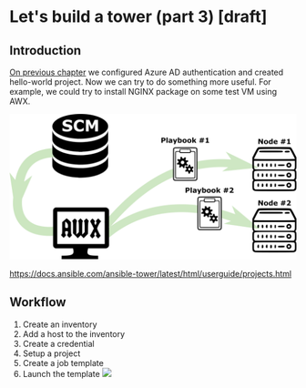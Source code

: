 # Let's build a tower (part 3) [draft]

## Introduction
[On previous chapter](/ansible-tower-01) we configured Azure AD authentication and created hello-world project. Now we can try to do something more useful. For example, we could try to install NGINX package on some test VM using AWX. 

![Scheme](/images/ansible-tower/awx_flow.png)

https://docs.ansible.com/ansible-tower/latest/html/userguide/projects.html

## Workflow
1. Create an inventory
1. Add a host to the inventory
1. Create a credential
1. Setup a project
1. Create a job template
1. Launch the template
![](https://d1jnx9ba8s6j9r.cloudfront.net/blog/wp-content/uploads/2018/09/4-1.png)

